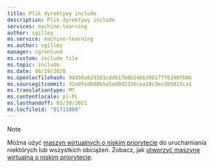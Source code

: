```yaml
---
title: Plik dyrektywy include
description: Plik dyrektywy include
services: machine-learning
author: sgilley
ms.service: machine-learning
ms.author: sgilley
manager: cgronlund
ms.custom: include file
ms.topic: include
ms.date: 08/19/2020
ms.openlocfilehash: 9d450a629183cdd617b8b246b39b17f76190fb0b
ms.sourcegitcommit: 32e0fedb80b5a5ed0d2336cea18c3ec3b5015ca1
ms.translationtype: MT
ms.contentlocale: pl-PL
ms.lasthandoff: 03/30/2021
ms.locfileid: "91711888"
---
```

> [!NOTE]
> Można użyć [maszyn wirtualnych o niskim priorytecie](../articles/machine-learning/concept-plan-manage-cost.md#low-pri-vm) do uruchamiania niektórych lub wszystkich obciążeń. Zobacz, jak [utworzyć maszynę wirtualną o niskim priorytecie](../articles/machine-learning/how-to-create-attach-compute-cluster.md#low-pri-vm). 
